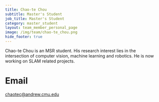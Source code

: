 ```yaml
---
title: Chao-te Chou
subtitle: Master's Student
job_title: Master's Student
category: master_student
layout: team_member_personal_page
image: /img/team/chao-te_chou.png
hide_footer: true
---
```


 Chao-te Chou is an MSR student. His research interest lies in the intersection of computer vision, machine learning and robotics. He is now working on SLAM related projects.

# Email #
chaotec@andrew.cmu.edu